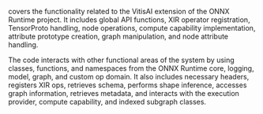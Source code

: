 covers the functionality related to the VitisAI extension of the ONNX Runtime project. It includes global API functions, XIR operator registration, TensorProto handling, node operations, compute capability implementation, attribute prototype creation, graph manipulation, and node attribute handling. 

The code interacts with other functional areas of the system by using classes, functions, and namespaces from the ONNX Runtime core, logging, model, graph, and custom op domain. It also includes necessary headers, registers XIR ops, retrieves schema, performs shape inference, accesses graph information, retrieves metadata, and interacts with the execution provider, compute capability, and indexed subgraph classes.